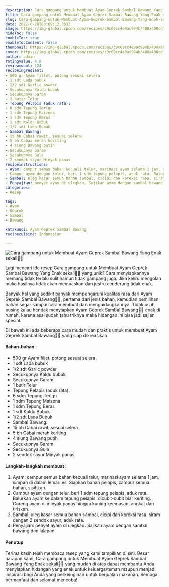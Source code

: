 ```yaml
---
description: Cara gampang untuk Membuat Ayam Geprek Sambal Bawang Yang Enak sekali"
title: Cara gampang untuk Membuat Ayam Geprek Sambal Bawang Yang Enak sekali
slug: Cara-gampang-untuk-Membuat-Ayam-Geprek-Sambal-Bawang-Yang-Enak-sekali
date: 2022-6-28T03:09:12.063Z
image: https://img-global.cpcdn.com/recipes/c9c69cc4e9ac994b/400x400cq70/photo.jpg
hideToc: false
enableToc: true
enableTocContent: false
thumbnail: https://img-global.cpcdn.com/recipes/c9c69cc4e9ac994b/400x400cq70/photo.jpg
cover: https://img-global.cpcdn.com/recipes/c9c69cc4e9ac994b/400x400cq70/photo.jpg
author: admin
ratingvalue: 4.8
reviewcount: 124
recipeingredient:
- 500 gr Ayam fillet, potong sesuai selera
- 1 sdt Lada bubuk
- 1/2 sdt Garlic powder
- Secukupnya Kaldu bubuk
- Secukupnya Garam
- 1 butir Telur
- Tepung Pelapis (aduk rata):
- 6 sdm Tepung Terigu
- 1 sdm Tepung Maizena
- 1 sdm Tepung Beras
- 1 sdt Kaldu Bubuk
- 1/2 sdt Lada Bubuk
- Sambal Bawang:
- 15 bh Cabai rawit, sesuai selera
- 5 bh Cabai merah keriting
- 4 siung Bawang putih
- Secukupnya Garam
- Secukupnya Gula
- 2 sendok sayur Minyak panas
recipeinstructions:
- Ayam: campur semua bahan kecuali telur, marinasi ayam selama 1 jam, simpan di dalam lemari es. Siapkan bahan pelapis, campur semua bahan, sisihkan.
- Campur ayam dengan telur, beri 1 sdm tepung pelapis, aduk rata. Balurkan ayam ke dalam tepung pelapis, dicubit-cubit biar keriting. Goreng ayam di minyak panas hingga kuning keemasan, angkat dan tiriskan.
- Sambal: uleg kasar semua bahan sambal, cicipi dan koreksi rasa. siram dengan 2 sendok sayur, aduk rata.
- Penyajian: penyet ayam di ulegkan. Sajikan ayam dengan sambal bawang dan lalapan.
categories:
- Resep

tags:
- Ayam
- Geprek
- Sambal
- Bawang

katakunci: Ayam Geprek Sambal Bawang
recipecuisine: Indonesian

---
```


![Cara gampang untuk Membuat Ayam Geprek Sambal Bawang Yang Enak sekali👩‍🍳](https://img-global.cpcdn.com/recipes/c9c69cc4e9ac994b/400x400cq70/photo.jpg)

Lagi mencari ide resep Cara gampang untuk Membuat Ayam Geprek Sambal Bawang Yang Enak sekali👩‍🍳 yang unik? Cara menyiapkannya memang tidak terlalu sulit namun tidak gampang juga. Jika keliru mengolah maka hasilnya tidak akan memuaskan dan justru cenderung tidak enak.

Banyak hal yang sedikit banyak mempengaruhi kualitas rasa dari Ayam Geprek Sambal Bawang👩‍🍳, pertama dari jenis bahan, kemudian pemilihan bahan segar sampai cara membuat dan menghidangkannya. Tidak usah pusing kalau hendak menyiapkan Ayam Geprek Sambal Bawang👩‍🍳 enak di rumah, karena asal sudah tahu triknya maka hidangan ini bisa jadi sajian spesial.

Di bawah ini ada beberapa cara mudah dan praktis untuk membuat Ayam Geprek Sambal Bawang👩‍🍳 yang siap dikreasikan.

<!--inarticleads1-->

#### Bahan-bahan :

- 500 gr Ayam fillet, potong sesuai selera
- 1 sdt Lada bubuk
- 1/2 sdt Garlic powder
- Secukupnya Kaldu bubuk
- Secukupnya Garam
- 1 butir Telur
- Tepung Pelapis (aduk rata):
- 6 sdm Tepung Terigu
- 1 sdm Tepung Maizena
- 1 sdm Tepung Beras
- 1 sdt Kaldu Bubuk
- 1/2 sdt Lada Bubuk
- Sambal Bawang:
- 15 bh Cabai rawit, sesuai selera
- 5 bh Cabai merah keriting
- 4 siung Bawang putih
- Secukupnya Garam
- Secukupnya Gula
- 2 sendok sayur Minyak panas

<!--inarticleads2-->

#### Langkah-langkah membuat :

1. Ayam: campur semua bahan kecuali telur, marinasi ayam selama 1 jam, simpan di dalam lemari es. Siapkan bahan pelapis, campur semua bahan, sisihkan.
1. Campur ayam dengan telur, beri 1 sdm tepung pelapis, aduk rata. Balurkan ayam ke dalam tepung pelapis, dicubit-cubit biar keriting. Goreng ayam di minyak panas hingga kuning keemasan, angkat dan tiriskan.
1. Sambal: uleg kasar semua bahan sambal, cicipi dan koreksi rasa. siram dengan 2 sendok sayur, aduk rata.
1. Penyajian: penyet ayam di ulegkan. Sajikan ayam dengan sambal bawang dan lalapan.

#### Penutup

Terima kasih telah membaca resep yang kami tampilkan di sini. Besar harapan kami, Cara gampang untuk Membuat Ayam Geprek Sambal Bawang Yang Enak sekali👩‍🍳 yang mudah di atas dapat membantu Anda menyiapkan hidangan yang enak untuk keluarga/teman maupun menjadi inspirasi bagi Anda yang berkeinginan untuk berjualan makanan. Semoga bermanfaat dan selamat mencoba!